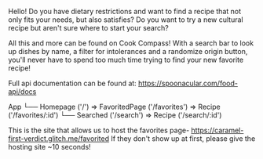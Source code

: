 Hello!
Do you have dietary restrictions and want to find a recipe that not only fits your needs, but also satisfies?
Do you want to try a new cultural recipe but aren't sure where to start your search?

All this and more can be found on Cook Compass! With a search bar to look up dishes by name, a filter for intolerances and a
randomize origin button, you'll never have to spend too much time trying to find your new favorite recipe!





Full api documentation can be found at: https://spoonacular.com/food-api/docs

App
 └── Homepage ('/')  => FavoritedPage ('/favorites') => Recipe ('/favorites/:id')
     └── Searched ('/search') => Recipe ('/search/:id')


This is the site that allows us to host the favorites page- https://caramel-first-verdict.glitch.me/favorited
If they don't show up at first, please give the hosting site ~10 seconds!
